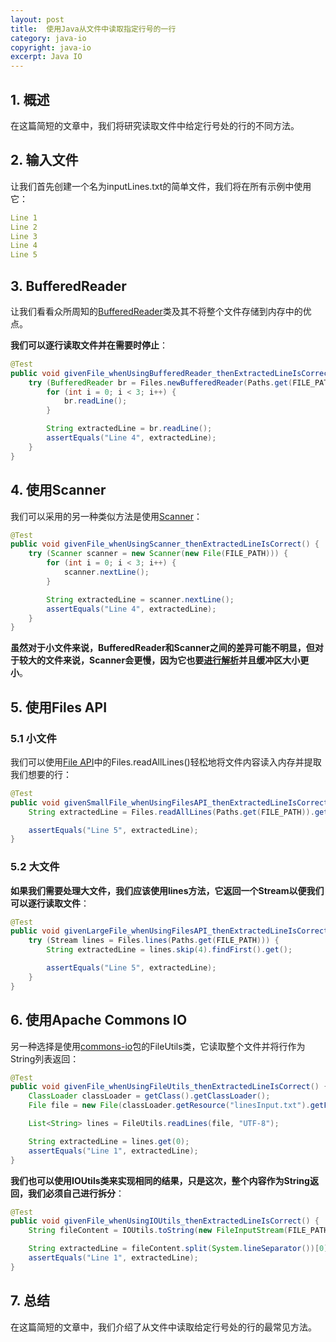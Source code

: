 ```yaml
---
layout: post
title:  使用Java从文件中读取指定行号的一行
category: java-io
copyright: java-io
excerpt: Java IO
---
```


## 1. 概述

在这篇简短的文章中，我们将研究读取文件中给定行号处的行的不同方法。

## 2. 输入文件

让我们首先创建一个名为inputLines.txt的简单文件，我们将在所有示例中使用它：

```yaml
Line 1
Line 2
Line 3
Line 4
Line 5
```

## 3. BufferedReader

让我们看看众所周知的[BufferedReader](https://www.baeldung.com/java-buffered-reader)类及其不将整个文件存储到内存中的优点。

**我们可以逐行读取文件并在需要时停止**：

```java
@Test
public void givenFile_whenUsingBufferedReader_thenExtractedLineIsCorrect() {
    try (BufferedReader br = Files.newBufferedReader(Paths.get(FILE_PATH))) {
        for (int i = 0; i < 3; i++) {
            br.readLine();
        }

        String extractedLine = br.readLine();
        assertEquals("Line 4", extractedLine);
    }
}
```

## 4. 使用Scanner

我们可以采用的另一种类似方法是使用[Scanner](https://www.baeldung.com/java-scanner)：

```java
@Test
public void givenFile_whenUsingScanner_thenExtractedLineIsCorrect() {
    try (Scanner scanner = new Scanner(new File(FILE_PATH))) {
        for (int i = 0; i < 3; i++) {
            scanner.nextLine();
        }

        String extractedLine = scanner.nextLine();
        assertEquals("Line 4", extractedLine);
    }
}
```

**虽然对于小文件来说，BufferedReader和Scanner之间的差异可能不明显，但对于较大的文件来说，Scanner会更慢，因为它也要[进行解析](https://www.baeldung.com/bufferedreader-vs-console-vs-scanner-in-java#parsingstream)并且缓冲区大小更小**。

## 5. 使用Files API

### 5.1 小文件

我们可以使用[File API](https://www.baeldung.com/java-nio-2-file-api)中的Files.readAllLines()轻松地将文件内容读入内存并提取我们想要的行：

```java
@Test
public void givenSmallFile_whenUsingFilesAPI_thenExtractedLineIsCorrect() {
    String extractedLine = Files.readAllLines(Paths.get(FILE_PATH)).get(4);

    assertEquals("Line 5", extractedLine);
}
```

### 5.2 大文件

**如果我们需要处理大文件，我们应该使用lines方法，它返回一个Stream以便我们可以逐行读取文件**：

```java
@Test
public void givenLargeFile_whenUsingFilesAPI_thenExtractedLineIsCorrect() {
    try (Stream lines = Files.lines(Paths.get(FILE_PATH))) {
        String extractedLine = lines.skip(4).findFirst().get();

        assertEquals("Line 5", extractedLine);
    }
}
```

## 6. 使用Apache Commons IO

另一种选择是使用[commons-io](https://www.baeldung.com/apache-commons-io)包的FileUtils类，它读取整个文件并将行作为String列表返回：

```java
@Test
public void givenFile_whenUsingFileUtils_thenExtractedLineIsCorrect() {
    ClassLoader classLoader = getClass().getClassLoader();
    File file = new File(classLoader.getResource("linesInput.txt").getFile());

    List<String> lines = FileUtils.readLines(file, "UTF-8");

    String extractedLine = lines.get(0);
    assertEquals("Line 1", extractedLine);
}
```

**我们也可以使用IOUtils类来实现相同的结果，只是这次，整个内容作为String返回，我们必须自己进行拆分**：

```java
@Test
public void givenFile_whenUsingIOUtils_thenExtractedLineIsCorrect() {
    String fileContent = IOUtils.toString(new FileInputStream(FILE_PATH), StandardCharsets.UTF_8);

    String extractedLine = fileContent.split(System.lineSeparator())[0];
    assertEquals("Line 1", extractedLine);
}
```

## 7. 总结

在这篇简短的文章中，我们介绍了从文件中读取给定行号处的行的最常见方法。